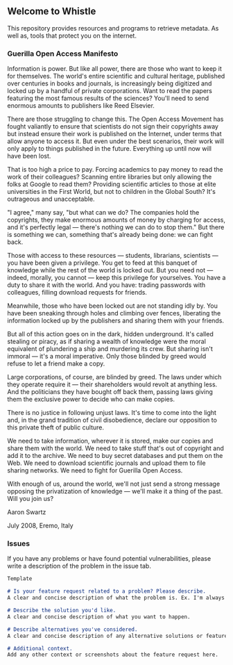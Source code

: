 ## Welcome to Whistle

This repository provides resources and programs to retrieve metadata. As well as, tools that protect you on the internet.

### Guerilla Open Access Manifesto

Information is power. But like all power, there are those who want to keep it for 
themselves. The world's entire scientific and cultural heritage, published over centuries 
in books and journals, is increasingly being digitized and locked up by a handful of 
private corporations. Want to read the papers featuring the most famous results of the 
sciences? You'll need to send enormous amounts to publishers like Reed Elsevier. 

There are those struggling to change this. The Open Access Movement has fought 
valiantly to ensure that scientists do not sign their copyrights away but instead ensure 
their work is published on the Internet, under terms that allow anyone to access it. But 
even under the best scenarios, their work will only apply to things published in the future. 
Everything up until now will have been lost.

That is too high a price to pay. Forcing academics to pay money to read the work of their 
colleagues? Scanning entire libraries but only allowing the folks at Google to read them?
Providing scientific articles to those at elite universities in the First World, but not to 
children in the Global South? It's outrageous and unacceptable.

"I agree," many say, "but what can we do? The companies hold the copyrights, they 
make enormous amounts of money by charging for access, and it's perfectly legal —
there's nothing we can do to stop them." But there is something we can, something that's
already being done: we can fight back.

Those with access to these resources — students, librarians, scientists — you have been
given a privilege. You get to feed at this banquet of knowledge while the rest of the world
is locked out. But you need not — indeed, morally, you cannot — keep this privilege for
yourselves. You have a duty to share it with the world. And you have: trading passwords
with colleagues, filling download requests for friends.

Meanwhile, those who have been locked out are not standing idly by. You have been
sneaking through holes and climbing over fences, liberating the information locked up by
the publishers and sharing them with your friends.

But all of this action goes on in the dark, hidden underground. It's called stealing or
piracy, as if sharing a wealth of knowledge were the moral equivalent of plundering a
ship and murdering its crew. But sharing isn't immoral — it's a moral imperative. Only
those blinded by greed would refuse to let a friend make a copy.

Large corporations, of course, are blinded by greed. The laws under which they operate
require it — their shareholders would revolt at anything less. And the politicians they
have bought off back them, passing laws giving them the exclusive power to decide who
can make copies.

There is no justice in following unjust laws. It's time to come into the light and, in the
grand tradition of civil disobedience, declare our opposition to this private theft of public
culture.

We need to take information, wherever it is stored, make our copies and share them with
the world. We need to take stuff that's out of copyright and add it to the archive. We need
to buy secret databases and put them on the Web. We need to download scientific
journals and upload them to file sharing networks. We need to fight for Guerilla Open
Access.

With enough of us, around the world, we'll not just send a strong message opposing the
privatization of knowledge — we'll make it a thing of the past. Will you join us?

Aaron Swartz 

July 2008, Eremo, Italy 

### Issues

If you have any problems or have found potential vulnerabilities, please write a description of the problem in the issue tab.

```markdown
Template

# Is your feature request related to a problem? Please describe.
A clear and concise description of what the problem is. Ex. I'm always frustrated when [...]

# Describe the solution you'd like.
A clear and concise description of what you want to happen.

# Describe alternatives you've considered.
A clear and concise description of any alternative solutions or features you've considered.

# Additional context.
Add any other context or screenshots about the feature request here.

```
